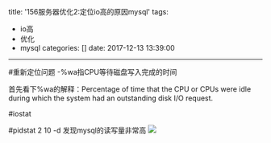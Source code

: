 title: '156服务器优化2:定位io高的原因mysql'
tags:
  - io高
  - 优化
  - mysql
categories: []
date: 2017-12-13 13:39:00
---
#重新定位问题
-%wa指CPU等待磁盘写入完成的时间

首先看下%wa的解释：Percentage of time that the CPU or CPUs were idle during which the system had an outstanding disk I/O request.

#iostat

#pidstat 2 10 -d
发现mysql的读写量非常高
<img src="http://pic.victor123.cn/17-12-13/27569242.jpg">